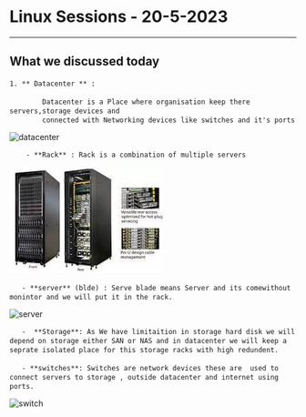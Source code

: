 # Linux Sessions - 20-5-2023

---

## What we discussed today

    1. ** Datacenter ** :

            Datacenter is a Place where organisation keep there servers,storage devices and
            connected with Networking devices like switches and it's ports

![datacenter](H:\Interaction-sessions\Linux\images\datacenter.jpg)

        - **Rack** : Rack is a combination of multiple servers

![Rack](/images/rack.jpg)

       - **server** (blde) : Serve blade means Server and its comewithout monintor and we will put it in the rack.

![server](H:\Interaction-sessions\Linux\images\server.jpg)

       -  **Storage**: As We have limitaition in storage hard disk we will depend on storage either SAN or NAS and in datacenter we will keep a seprate isolated place for this storage racks with high redundent.

       - **switches**: Switches are network devices these are  used to connect servers to storage , outside datacenter and internet using ports.

![switch](H:\Interaction-sessions\Linux\images\switch.jpg)

